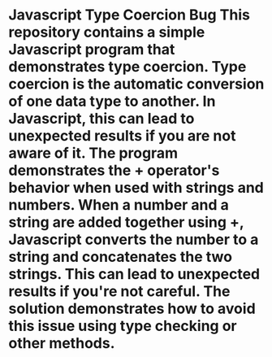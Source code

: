# Javascript Type Coercion Bug This repository contains a simple Javascript program that demonstrates type coercion. Type coercion is the automatic conversion of one data type to another. In Javascript, this can lead to unexpected results if you are not aware of it. The program demonstrates the + operator's behavior when used with strings and numbers. When a number and a string are added together using +, Javascript converts the number to a string and concatenates the two strings. This can lead to unexpected results if you're not careful.  The solution demonstrates how to avoid this issue using type checking or other methods.